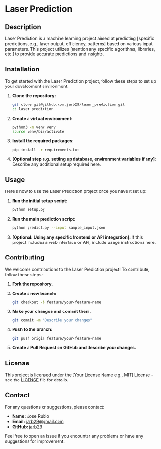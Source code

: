 # Laser Prediction

## Description
Laser Prediction is a machine learning project aimed at predicting [specific predictions, e.g., laser output, efficiency, patterns] based on various input parameters. This project utilizes [mention any specific algorithms, libraries, etc.] to provide accurate predictions and insights.

## Installation
To get started with the Laser Prediction project, follow these steps to set up your development environment:

1. **Clone the repository:**

   ```sh
   git clone git@github.com:jarb29/laser_prediction.git
   cd laser_prediction
   ```

2. **Create a virtual environment:**

   ```sh
   python3 -m venv venv
   source venv/bin/activate
   ```

3. **Install the required packages:**

   ```sh
   pip install -r requirements.txt
   ```

4. **[Optional step e.g. setting up database, environment variables if any]**:
   Describe any additional setup required here.

## Usage
Here's how to use the Laser Prediction project once you have it set up:

1. **Run the initial setup script:**

   ```sh
   python setup.py
   ```

2. **Run the main prediction script:**

   ```sh
   python predict.py --input sample_input.json
   ```

3. **[Optional: Using any specific frontend or API integration]:**
   If this project includes a web interface or API, include usage instructions here.

## Contributing
We welcome contributions to the Laser Prediction project! To contribute, follow these steps:
1. **Fork the repository.**
2. **Create a new branch:**

   ```sh
   git checkout -b feature/your-feature-name
   ```

3. **Make your changes and commit them:**

   ```sh
   git commit -m "Describe your changes"
   ```

4. **Push to the branch:**

   ```sh
   git push origin feature/your-feature-name
   ```

5. **Create a Pull Request on GitHub and describe your changes.**

## License
This project is licensed under the [Your License Name e.g., MIT] License - see the [LICENSE](LICENSE) file for details.

## Contact
For any questions or suggestions, please contact:

- **Name:** Jose Rubio
- **Email:** jarb29@gmail.com
- **GitHub:** [jarb29](https://github.com/jarb29)

Feel free to open an issue if you encounter any problems or have any suggestions for improvement.